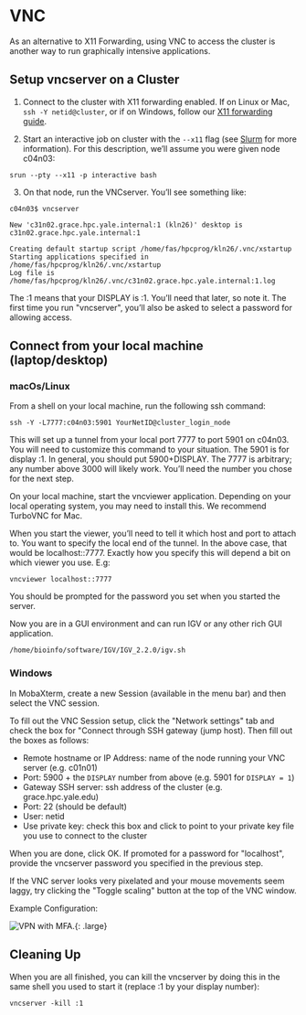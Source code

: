 # VNC

As an alternative to X11 Forwarding, using VNC to access the cluster is another way to run graphically intensive applications.

## Setup vncserver on a Cluster

1.  Connect to the cluster with X11 forwarding enabled. If on Linux or Mac, `ssh -Y netid@cluster`, or if on Windows, follow our [X11 forwarding guide](/clusters-at-yale/access/x11).

2.  Start an interactive job on cluster with the `--x11` flag (see [Slurm](/clusters-at-yale/job-scheduling/slurm) for more information). For this description, we’ll assume you were given node c04n03:

```
srun --pty --x11 -p interactive bash
```

3.  On that node, run the VNCserver. You’ll see something like:

```
c04n03$ vncserver

New 'c31n02.grace.hpc.yale.internal:1 (kln26)' desktop is c31n02.grace.hpc.yale.internal:1

Creating default startup script /home/fas/hpcprog/kln26/.vnc/xstartup
Starting applications specified in /home/fas/hpcprog/kln26/.vnc/xstartup
Log file is /home/fas/hpcprog/kln26/.vnc/c31n02.grace.hpc.yale.internal:1.log
```

The :1 means that your DISPLAY is :1\. You’ll need that later, so note it. The first time you run "vncserver", you’ll also be asked to select a password for allowing access.

## Connect from your local machine (laptop/desktop)

### macOs/Linux

From a shell on your local machine, run the following ssh command:

```
ssh -Y -L7777:c04n03:5901 YourNetID@cluster_login_node
```

This will set up a tunnel from your local port 7777 to port 5901 on c04n03\. You will need to customize this command to your situation. The 5901 is for display :1\. In general, you should put 5900+DISPLAY. The 7777 is arbitrary; any number above 3000 will likely work. You’ll need the number you chose for the next step.

On your local machine, start the vncviewer application. Depending on your local operating system, you may need to install this. We recommend TurboVNC for Mac.

When you start the viewer, you’ll need to tell it which host and port to attach to. You want to specify the local end of the tunnel. In the above case, that would be localhost::7777\. Exactly how you specify this will depend a bit on which viewer you use. E.g:

```
vncviewer localhost::7777
```

You should be prompted for the password you set when you started the server.

Now you are in a GUI environment and can run IGV or any other rich GUI application.

```
/home/bioinfo/software/IGV/IGV_2.2.0/igv.sh
```

### Windows

In MobaXterm, create a new Session (available in the menu bar) and then select the VNC session.

To fill out the VNC Session setup, click the "Network settings" tab and check the box for "Connect through SSH gateway (jump host). Then fill out the boxes as follows:

*   Remote hostname or IP Address: name of the node running your VNC server (e.g. c01n01)
*   Port: 5900 + the `DISPLAY` number from above (e.g. 5901 for `DISPLAY = 1`)
*   Gateway SSH server: ssh address of the cluster (e.g. grace.hpc.yale.edu)
*   Port: 22 (should be default)
*   User: netid
*   Use private key: check this box and click to point to your private key file you use to connect to the cluster

When you are done, click OK. If promoted for a password for "localhost", provide the vncserver password you specified in the previous step.

If the VNC server looks very pixelated and your mouse movements seem laggy, try clicking the "Toggle scaling" button at the top of the VNC window.

Example Configuration:

![VPN with MFA.](/img/moba_vnc.png){: .large}

## Cleaning Up

When you are all finished, you can kill the vncserver by doing this in the same shell you used to start it (replace :1 by your display number):

```
vncserver -kill :1
```